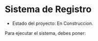 <h1> Sistema de Registro</h1>

- Estado del proyecto: En Construccion.

Para ejecutar el sistema, debes poner:

```npm install react´´´
